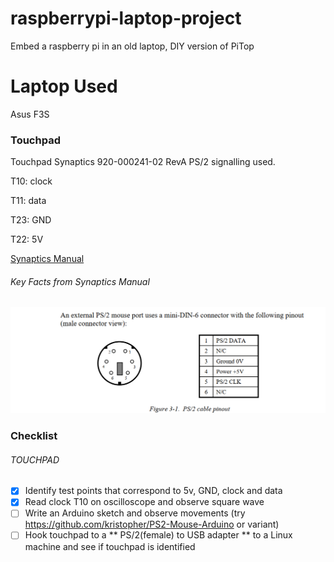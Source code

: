 # raspberrypi-laptop-project
Embed a raspberry pi in an old laptop, DIY version of PiTop

# Laptop Used
Asus F3S

### Touchpad

Touchpad Synaptics 920-000241-02 RevA
PS/2 signalling used.



T10: clock

T11: data

T23: GND

T22: 5V

[Synaptics Manual](https://github.com/telmich/gpm/blob/master/doc/specs/synaptics/www.synaptics.com/decaf/utilities/ACF126.pdf)

###### Key Facts from Synaptics Manual

![PS/2 Cable Pinout](https://github.com/microcontrollersig/raspberrypi-laptop-project/raw/master/ps2cablepinout.png)



### Checklist

###### TOUCHPAD

- [x] Identify test points that correspond to 5v, GND, clock and data
- [x] Read clock T10 on oscilloscope and observe square wave
- [ ] Write an Arduino sketch and observe movements (try https://github.com/kristopher/PS2-Mouse-Arduino or variant)
- [ ] Hook touchpad to a ** PS/2(female) to USB adapter ** to a Linux machine and see if touchpad is identified
